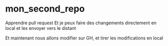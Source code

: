 # mon_second_repo
Apprendre pull request
Et je peux faire des changements directement en local et les envoyer vers le distant

Et maintenant nous allons modifier sur GH, et tirer les modifications en local
